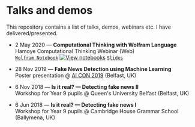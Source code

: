 # Talks and demos
This repository contains a list of talks, demos, webinars etc. I have delivered/presented.

- 2 May 2020 — **Computational Thinking with Wolfram Language**\
Hamoye Computational Thinking Webinar (Web)\
[`Wolfram Notebook`](https://github.com/m-arti/talks/blob/master/Hamoye%20-%20Computational%20Thinking/Computational%20Thinking.nb) [![View notebooks](https://wolfr.am/HAAhzkRq)](https://wolfr.am/Mm1bjjyR) [`Slides`](https://github.com/m-arti/talks/blob/master/Hamoye%20-%20Computational%20Thinking/Computational%20Thinking.pdf)

- 28 Nov 2019 — **Fake News Detection using Machine Learning**\
Poster presentation @ [AI CON 2019](https://ai-con2019.com/) (Belfast, UK)

- 6 Nov 2018 — **Is it real? — Detecting fake news II**\
Workshop for Year 9 pupils @ Queen's University Belfast (Belfast, UK)

- 6 Jun 2018 — **Is it real? — Detecting fake news I**\
Workshop for Year 9 pupils @ Cambridge House Grammar School (Ballymena, UK)
